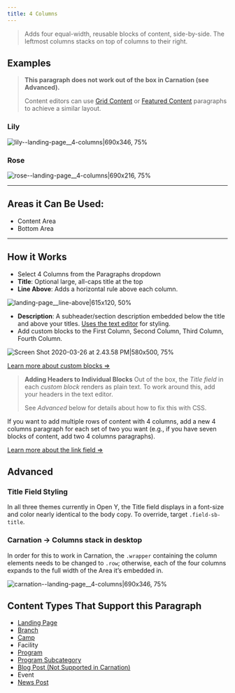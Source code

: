 ```yaml
---
title: 4 Columns
---
```


> Adds four equal-width, reusable blocks of content, side-by-side. The leftmost columns stacks on top of columns to their right.

## Examples

> **This paragraph does not work out of the box in Carnation (see Advanced).**
>
>Content editors can use [Grid Content](../paragraphs/grid-content.md) or [Featured Content](../paragraphs/featured-content.md) paragraphs to achieve a similar layout.
### Lily
![lily--landing-page__4-columns|690x346, 75%](upload://qDbiXOcJTlITS35qmjkpcL468jV.png)
### Rose
![rose--landing-page__4-columns|690x216, 75%](upload://5a76MKBOZX0ESRqTTaPnXhTADve.png)

---

## Areas it Can Be Used:

* Content Area
* Bottom Area

---
## How it Works
* Select 4 Columns from the Paragraphs dropdown
* **Title**: Optional large, all-caps title at the top
* **Line Above**: Adds a horizontal rule above each column.

![landing-page__line-above|615x120, 50%](upload://nvaYHUXy4C2JTaLL9d0hxlGVdJv.png)

* **Description**: A subheader/section description embedded below the title and above your titles. [Uses the text editor](../text-editor/basic-text-formatting.md) for styling.
* Add custom blocks to the First Column, Second Column, Third Column, Fourth Column.

![Screen Shot 2020-03-26 at 2.43.58 PM|580x500, 75%](upload://5w09U86JkdvGcMYRLRLyMD6lwKw.png)

[Learn more about custom blocks ⇒](../blocks/_index.md)

> **Adding Headers to Individual Blocks**
> Out of the box, the *Title field* in each *custom block* renders as plain text. To work around this, add your headers in the text editor.
>
> See *Advanced* below for details about how to fix this with CSS.

If you want to add multiple rows of content with 4 columns, add a new 4 columns paragraph for each set of two you want (e.g., if you have seven blocks of content, add two 4 columns paragraphs).

[Learn more about the link field ⇒](../text-editor/adding-links.md)

## Advanced
### Title Field Styling
In all three themes currently in Open Y, the Title field displays in a font-size and color nearly identical to the body copy. To override, target `.field-sb-title`.

### Carnation -> Columns stack in desktop

In order for this to work in Carnation, the `.wrapper` containing the column elements needs to be changed to `.row`; otherwise, each of the four columns expands to the full width of the Area it’s embedded in.

![carnation--landing-page__4-columns|690x346, 75%](upload://e5PN69yzVeeS8Svoco5QFXb7Qhy.png)

## Content Types That Support this Paragraph

* [Landing Page](../content-types/landing-page.md)
* [Branch](../content-types/branch.md)
* [Camp](../content-types/camp.md)
* Facility
* [Program](../content-types/program.md)
* [Program Subcategory](../content-types/program-subcategory.md)
* [Blog Post (Not Supported in Carnation)](../content-types/blog-post.md)
* Event
* [News Post](../content-types/news-post.md)